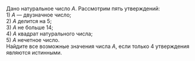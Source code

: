 Дано натуральное число $A$. Рассмотрим пять утверждений: 
<br> 1) $A$ — двузначное число;
<br> 2) $A$ делится на 5;
<br> 3) $A$ не больше 14;
<br> 4) $A$ квадрат натурального числа;
<br> 5) $A$ нечетное число.
<br>Найдите все возможные значения числа $A$, если только 4 утверждения являются истинными.